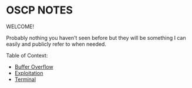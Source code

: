 # OSCP NOTES

WELCOME!

Probably nothing you haven't seen before but they will be something I can easily and publicly refer to when needed.

Table of Context:
- [Buffer Overflow](/bufferoverflow)
- [Exploitation](/exploitation)
- [Terminal](/terminal)
